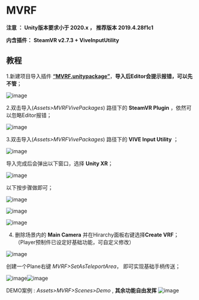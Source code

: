 # MVRF

**注意 ： Unity版本要求小于 2020.x ， 推荐版本 2019.4.28f1c1**

**内含插件：**
**SteamVR v2.7.3 + ViveInputUtility**

## 教程

1.新建项目导入插件 [**“MVRF.unitypackage”**](https://github.com/yinczar/MVRF/blob/main/Unitypackage/MVRF.unitypackage)，**导入后Editor会提示报错，可以先不管**；

![image](https://user-images.githubusercontent.com/34049856/170965320-97d3af3d-795b-4a08-80f6-ea6eb90535f9.png)

2.双击导入(*Assets>MVRFVivePackages*) 路径下的 **SteamVR Plugin** ，依然可以忽略Editor报错；

![image](https://user-images.githubusercontent.com/34049856/170966305-58daab11-7fa4-4dd8-a16f-f19d1eb40968.png)

3.双击导入(*Assets>MVRFVivePackages*) 路径下的 **VIVE Input Utility** ；

![image](https://user-images.githubusercontent.com/34049856/170967017-c86b7da5-2193-4346-b492-0a92fc86a90f.png)

导入完成后会弹出以下窗口，选择 **Unity XR**；

![image](https://user-images.githubusercontent.com/34049856/170967213-88e8eccd-a0d7-42fd-84ae-81b238056fb1.png)

以下按步骤做即可；

![image](https://user-images.githubusercontent.com/34049856/170967470-de91b346-d63c-43e4-aa26-f5f1a807bda3.png)

![image](https://user-images.githubusercontent.com/34049856/170967578-1cc0ec62-32a9-4023-9bef-025dafa76031.png)

![image](https://user-images.githubusercontent.com/34049856/170967616-de76df31-2da9-4e33-b5e4-8ff36e8cd543.png)

4. 删除场景内的 **Main Camera** 并在Hirarchy面板右键选择**Create VRF**；（Player预制件已设定好基础功能，可自定义修改）

![image](https://user-images.githubusercontent.com/34049856/170968227-42586d9d-5331-43f2-a518-bfcd79945d2b.png)

创建一个Plane右键 *MVRF>SetAsTeleportArea*， 即可实现基础手柄传送；

![image](https://user-images.githubusercontent.com/34049856/170968622-07a977b4-0797-4502-a807-e7a8fcefbe46.png)![image](https://user-images.githubusercontent.com/34049856/170969041-f67535ad-0725-458e-828e-caf10f9bead0.png)

DEMO案例 : *Assets>MVRF>Scenes>Demo*   ,   **其余功能自由发挥**
![image](https://user-images.githubusercontent.com/34049856/170969713-f7f1284d-0cc2-4004-ae57-b8d0c61fe938.png)

